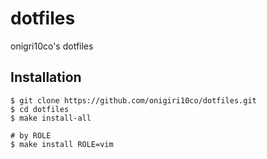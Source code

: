 # dotfiles
onigri10co's dotfiles



## Installation
```
$ git clone https://github.com/onigiri10co/dotfiles.git
$ cd dotfiles
$ make install-all

# by ROLE
$ make install ROLE=vim
```

